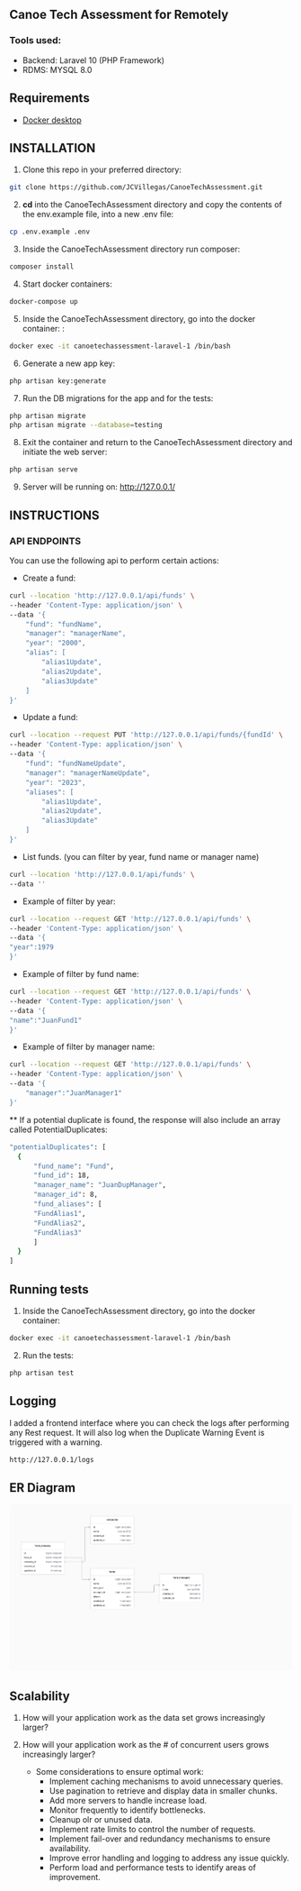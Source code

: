 ## Canoe Tech Assessment for Remotely

### Tools used:
- Backend: Laravel 10 (PHP Framework)
- RDMS: MYSQL 8.0

## Requirements
- [Docker desktop](https://www.docker.com/products/docker-desktop/)

## INSTALLATION
1. Clone this repo in your preferred directory:
```bash
git clone https://github.com/JCVillegas/CanoeTechAssessment.git
```
2. **cd** into the CanoeTechAssessment directory and copy the contents of the env.example file, into a new .env file:
```bash
cp .env.example .env
```
3. Inside the CanoeTechAssessment directory run composer:
```bash
composer install
```
4. Start docker containers:
```bash
docker-compose up
```
5. Inside the CanoeTechAssessment directory, go into the docker container:
      :
```bash
docker exec -it canoetechassessment-laravel-1 /bin/bash
```

6. Generate a new app key:
```bash
php artisan key:generate
```
7. Run the DB migrations for the app and for the tests:
```bash
php artisan migrate
php artisan migrate --database=testing

```
8. Exit the container and return to the CanoeTechAssessment directory and initiate the web server:
```bash
php artisan serve
```

9. Server will be running on: http://127.0.0.1/

## INSTRUCTIONS

### API ENDPOINTS
You can use the following api to perform certain actions:
- Create a fund:
```bash
curl --location 'http://127.0.0.1/api/funds' \
--header 'Content-Type: application/json' \
--data '{
    "fund": "fundName",
    "manager": "managerName",
    "year": "2000",
    "alias": [
        "alias1Update",
        "alias2Update",
        "alias3Update"
    ]
}'
```
- Update a fund:
```bash
curl --location --request PUT 'http://127.0.0.1/api/funds/{fundId' \
--header 'Content-Type: application/json' \
--data '{
    "fund": "fundNameUpdate",
    "manager": "managerNameUpdate",
    "year": "2023",
    "aliases": [
        "alias1Update",
        "alias2Update",
        "alias3Update"
    ]
}'
```

- List funds. (you can filter by year, fund name or manager name)
```bash
curl --location 'http://127.0.0.1/api/funds' \
--data ''
```
 - Example of filter by year:
```bash
curl --location --request GET 'http://127.0.0.1/api/funds' \
--header 'Content-Type: application/json' \
--data '{
"year":1979
}'
```
- Example of filter by fund name:
```bash
curl --location --request GET 'http://127.0.0.1/api/funds' \
--header 'Content-Type: application/json' \
--data '{
"name":"JuanFund1"
}'
```
- Example of filter by manager name:
```bash
curl --location --request GET 'http://127.0.0.1/api/funds' \
--header 'Content-Type: application/json' \
--data '{
    "manager":"JuanManager1"
}'
```

** If a potential duplicate is found, the response will also include an array called PotentialDuplicates:
```bash
"potentialDuplicates": [
  {
      "fund_name": "Fund",
      "fund_id": 18,
      "manager_name": "JuanDupManager",
      "manager_id": 8,
      "fund_aliases": [
      "FundAlias1",
      "FundAlias2",
      "FundAlias3"
      ]
  }
]
```

## Running tests
1. Inside the CanoeTechAssessment directory, go into the docker container:
```bash
docker exec -it canoetechassessment-laravel-1 /bin/bash
```

2. Run the tests:
```bash
php artisan test
```

## Logging
I added a frontend interface where you can check the logs after performing any Rest request.
It will also log when the Duplicate Warning Event is triggered with a warning.
```bash
http://127.0.0.1/logs
```

## ER Diagram
![This is the ER Diagram](ERDiagram.png)


## Scalability

1. How will your application work as the data set grows increasingly larger?
2. How will your application work as the # of concurrent users grows increasingly larger?

     - Some considerations to ensure optimal work:
        - Implement caching mechanisms to avoid unnecessary queries.
        - Use pagination to retrieve and display data in smaller chunks.
        - Add more servers to  handle increase load.
        - Monitor frequently to identify bottlenecks.
        - Cleanup olr or unused data.
        - Implement rate limits to control the number of requests.
        - Implement fail-over and redundancy mechanisms to ensure availability.
        - Improve error handling and logging to address any issue quickly.
        - Perform load and performance tests to identify areas of improvement.
       



